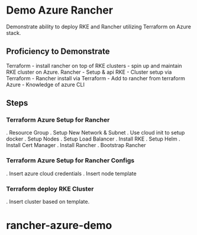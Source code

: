 # Demo Azure Rancher
Demonstrate ability to deploy RKE and Rancher utilizing Terraform on Azure stack.

## Proficiency to Demonstrate
Terraform
    - install rancher on top of RKE clusters
    - spin up and maintain RKE cluster on Azure.
Rancher 
    - Setup & api
RKE
    - Cluster setup via Terraform
    - Rancher install via Terraform
    - Add to rancher from terraform
Azure
    - Knowledge of azure CLI 

## Steps
### Terraform Azure Setup for Rancher
. Resource Group
. Setup New Network & Subnet
. Use cloud init to setup docker
. Setup Nodes
. Setup Load Balancer
. Install RKE
. Setup Helm
. Install Cert Manager
. Install Rancher
. Bootstrap Rancher

### Terraform Azure Setup for Rancher Configs
. Insert azure cloud credentials
. Insert node template

### Terraform deploy RKE Cluster
. Insert cluster based on template.

# rancher-azure-demo
